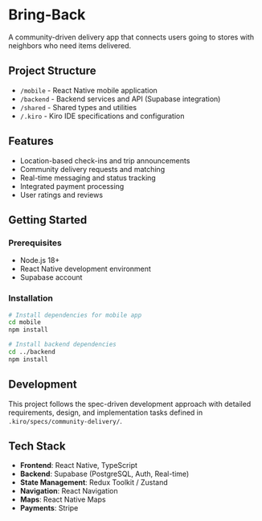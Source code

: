 # Bring-Back

A community-driven delivery app that connects users going to stores with neighbors who need items delivered.

## Project Structure

- `/mobile` - React Native mobile application
- `/backend` - Backend services and API (Supabase integration)
- `/shared` - Shared types and utilities
- `/.kiro` - Kiro IDE specifications and configuration

## Features

- Location-based check-ins and trip announcements
- Community delivery requests and matching
- Real-time messaging and status tracking
- Integrated payment processing
- User ratings and reviews

## Getting Started

### Prerequisites

- Node.js 18+
- React Native development environment
- Supabase account

### Installation

```bash
# Install dependencies for mobile app
cd mobile
npm install

# Install backend dependencies
cd ../backend
npm install
```

## Development

This project follows the spec-driven development approach with detailed requirements, design, and implementation tasks defined in `.kiro/specs/community-delivery/`.

## Tech Stack

- **Frontend**: React Native, TypeScript
- **Backend**: Supabase (PostgreSQL, Auth, Real-time)
- **State Management**: Redux Toolkit / Zustand
- **Navigation**: React Navigation
- **Maps**: React Native Maps
- **Payments**: Stripe